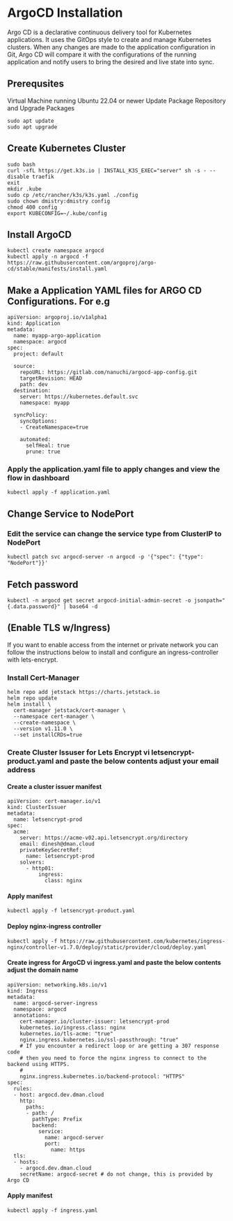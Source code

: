 # ArgoCD Installation
Argo CD is a declarative continuous delivery tool for Kubernetes applications. It uses the GitOps style to create and manage Kubernetes clusters. When any changes are made to the application configuration in Git, Argo CD will compare it with the configurations of the running application and notify users to bring the desired and live state into sync.

## Prerequsites
Virtual Machine running Ubuntu 22.04 or newer
Update Package Repository and Upgrade Packages
```
sudo apt update
sudo apt upgrade
```
## Create Kubernetes Cluster
```
sudo bash
curl -sfL https://get.k3s.io | INSTALL_K3S_EXEC="server" sh -s - --disable traefik
exit 
mkdir .kube
sudo cp /etc/rancher/k3s/k3s.yaml ./config
sudo chown dmistry:dmistry config
chmod 400 config
export KUBECONFIG=~/.kube/config
```
## Install ArgoCD
```
kubectl create namespace argocd
kubectl apply -n argocd -f https://raw.githubusercontent.com/argoproj/argo-cd/stable/manifests/install.yaml
```
## Make a Application YAML files for ARGO CD Configurations. For e.g
```
apiVersion: argoproj.io/v1alpha1
kind: Application
metadata:
  name: myapp-argo-application
  namespace: argocd
spec:
  project: default

  source:
    repoURL: https://gitlab.com/nanuchi/argocd-app-config.git
    targetRevision: HEAD
    path: dev
  destination: 
    server: https://kubernetes.default.svc
    namespace: myapp

  syncPolicy:
    syncOptions:
    - CreateNamespace=true

    automated:
      selfHeal: true
      prune: true
```

### Apply the application.yaml file to apply changes and view the flow in dashboard
```
kubectl apply -f application.yaml
```

## Change Service to NodePort
### Edit the service can change the service type from ClusterIP to NodePort
```
kubectl patch svc argocd-server -n argocd -p '{"spec": {"type": "NodePort"}}' 
```
## Fetch password
```
kubectl -n argocd get secret argocd-initial-admin-secret -o jsonpath="{.data.password}" | base64 -d
```
## (Enable TLS w/Ingress)
If you want to enable access from the internet or private network you can follow the instructions below to install and configure an ingress-controller with lets-encrypt.

### Install Cert-Manager

```
helm repo add jetstack https://charts.jetstack.io
helm repo update
helm install \
  cert-manager jetstack/cert-manager \
  --namespace cert-manager \
  --create-namespace \
  --version v1.11.0 \
  --set installCRDs=true
```
### Create Cluster Issuser for Lets Encrypt vi letsencrypt-product.yaml and paste the below contents adjust your email address

#### Create a cluster issuer manifest
```
apiVersion: cert-manager.io/v1
kind: ClusterIssuer
metadata:
  name: letsencrypt-prod
spec:
  acme:
    server: https://acme-v02.api.letsencrypt.org/directory
    email: dinesh@dman.cloud
    privateKeySecretRef:
      name: letsencrypt-prod
    solvers:
      - http01:
          ingress:
            class: nginx
```

#### Apply manifest

```
kubectl apply -f letsencrypt-product.yaml
```

#### Deploy nginx-ingress controller
```
kubectl apply -f https://raw.githubusercontent.com/kubernetes/ingress-nginx/controller-v1.7.0/deploy/static/provider/cloud/deploy.yaml
```

#### Create ingress for ArgoCD vi ingress.yaml and paste the below contents adjust the domain name

```
apiVersion: networking.k8s.io/v1
kind: Ingress
metadata:
  name: argocd-server-ingress
  namespace: argocd
  annotations:
    cert-manager.io/cluster-issuer: letsencrypt-prod
    kubernetes.io/ingress.class: nginx
    kubernetes.io/tls-acme: "true"
    nginx.ingress.kubernetes.io/ssl-passthrough: "true"
    # If you encounter a redirect loop or are getting a 307 response code
    # then you need to force the nginx ingress to connect to the backend using HTTPS.
    #
    nginx.ingress.kubernetes.io/backend-protocol: "HTTPS"
spec:
  rules:
  - host: argocd.dev.dman.cloud
    http:
      paths:
      - path: /
        pathType: Prefix
        backend:
          service:
            name: argocd-server
            port:
              name: https
  tls:
  - hosts:
    - argocd.dev.dman.cloud
    secretName: argocd-secret # do not change, this is provided by Argo CD
```
#### Apply manifest

```
kubectl apply -f ingress.yaml
```
